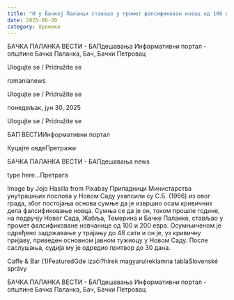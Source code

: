```yaml
---
title: "И у Бачкој Паланци стављао у промет фалсификован новац од 100 и 200 евра"
date: 2025-06-30
category: Хроника
---
```


БАЧКА ПАЛАНКА ВЕСТИ - БАПдешавања Информативни портал - општине Бачка Паланка, Бач, Бачки Петровац

Ulogujte se / Pridružite se

romanianews

Ulogujte se / Pridružite se

понедељак, јун 30, 2025

Ulogujte se / Pridružite se

БАП ВЕСТИИнформативни портал

Куцајте овдеПретражи

БАЧКА ПАЛАНКА ВЕСТИ - БАПдешавања news

type here...Претрага

Image by Jojo Hasilla from Pixabay
            Припадници Министарства унутрашњих послова у Новом Саду ухапсили су С.Б. (1966) из овог града, због постојања основа сумње да је извршио осам кривичних дела фалсификовање новца.
Сумња се да је он, током прошле године, на подручју Новог Сада, Жабља, Темерина и Бачке Паланке, стављао у промет фалсификоване новчанице од 100 и 200 евра.
Осумњиченом је одређено задржавање у трајању до 48 сати и он је, уз кривичну пријаву, приведен основном јавном тужиоцу у Новом Саду. После саслушања, судија му је одредио притвор до 30 дана.

Caffe & Bar (1)FeaturedGde izaći?hírek magyarulreklamna tablaSlovenské správy

БАЧКА ПАЛАНКА ВЕСТИ - БАПдешавања Информативни портал - општине Бачка Паланка, Бач, Бачки Петровац
